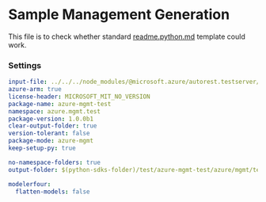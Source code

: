 # Sample Management Generation

This file is to check whether standard [readme.python.md](https://github.com/Azure/azure-rest-api-specs/blob/main/documentation/samplefiles/readme.python.md) template could work.

### Settings

``` yaml $(python)
input-file: ../../../node_modules/@microsoft.azure/autorest.testserver/swagger/body-array.json
azure-arm: true
license-header: MICROSOFT_MIT_NO_VERSION
package-name: azure-mgmt-test
namespace: azure.mgmt.test
package-version: 1.0.0b1
clear-output-folder: true
version-tolerant: false
package-mode: azure-mgmt
keep-setup-py: true
```

``` yaml $(python)
no-namespace-folders: true
output-folder: $(python-sdks-folder)/test/azure-mgmt-test/azure/mgmt/test
```

``` yaml $(python)
modelerfour:
  flatten-models: false
```
